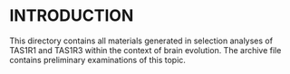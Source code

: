 # INTRODUCTION
This directory contains all materials generated in selection analyses of TAS1R1 and TAS1R3 within the context of brain evolution. The archive file contains preliminary examinations of this topic. 